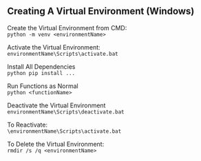 ## Creating A Virtual Environment (Windows)
Create the Virtual Environment from CMD: \
```python -m venv <environmentName>```

Activate the Virtual Environment: \
```environmentName\Scripts\activate.bat``` 

Install All Dependencies \
```python pip install ...```

Run Functions as Normal \
```python <functionName>```

Deactivate the Virtual Environment \
```environmentName\Scripts\deactivate.bat```

To Reactivate: \
```\environmentName\Scripts\activate.bat``` 

To Delete the Virtual Environment: \
```rmdir /s /q <environmentName>```
